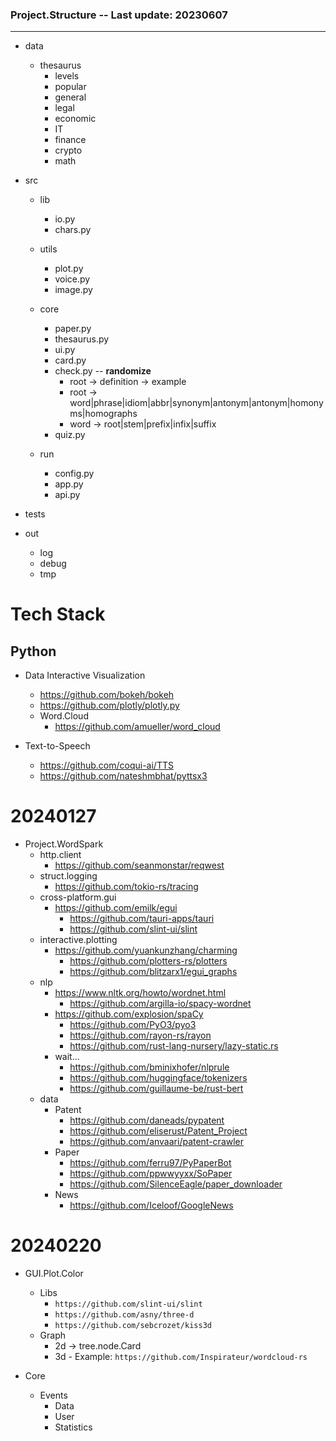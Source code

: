 


### Project.Structure -- Last update: 20230607
---

- data
	- thesaurus
		- levels <!--study.levels-->
		- popular <!--most.popular 5000, 6000, 8000, 10000, etc.-->
		- general <!--general.living, source from popular TV/Movie/TalkShows, Songs, Novels, etc.-->
		- legal <!--legal.area-->
		- economic <!--economic.area-->
		- IT <!--internet.technology.area-->
		- finance <!--finance.area-->
		- crypto <!--virtual.crypto.area-->
		- math

- src
	- lib
		- io.py
		- chars.py
	- utils
		- plot.py
		- voice.py
		- image.py
	- core
		- paper.py <!--download and parse paper content.-->
		- thesaurus.py
		- ui.py
		- card.py
		- check.py -- **randomize**
			- root -> definition -> example
			- root -> word|phrase|idiom|abbr|synonym|antonym|antonym|homonyms|homographs
			- word -> root|stem|prefix|infix|suffix
		- quiz.py

	- run
		- config.py
		- app.py
		- api.py
		
- tests
- out
	- log
	- debug
	- tmp



# Tech Stack


## Python


- Data Interactive Visualization
    - https://github.com/bokeh/bokeh
    - https://github.com/plotly/plotly.py
    - Word.Cloud
        - https://github.com/amueller/word_cloud

- Text-to-Speech
    - https://github.com/coqui-ai/TTS
    - https://github.com/nateshmbhat/pyttsx3


# 20240127

- Project.WordSpark
    - http.client
        - https://github.com/seanmonstar/reqwest
    - struct.logging
        - https://github.com/tokio-rs/tracing
    - cross-platform.gui
        - https://github.com/emilk/egui
            - https://github.com/tauri-apps/tauri
            - https://github.com/slint-ui/slint
    - interactive.plotting
        - https://github.com/yuankunzhang/charming
            - https://github.com/plotters-rs/plotters
            - https://github.com/blitzarx1/egui_graphs
    - nlp
        - https://www.nltk.org/howto/wordnet.html
            - https://github.com/argilla-io/spacy-wordnet
        - https://github.com/explosion/spaCy
            - https://github.com/PyO3/pyo3
            - https://github.com/rayon-rs/rayon
            - https://github.com/rust-lang-nursery/lazy-static.rs
        - wait...
            - https://github.com/bminixhofer/nlprule
            - https://github.com/huggingface/tokenizers
            - https://github.com/guillaume-be/rust-bert
    - data
        - Patent
            - https://github.com/daneads/pypatent
            - https://github.com/eliserust/Patent_Project
            - https://github.com/anvaari/patent-crawler
        - Paper
            - https://github.com/ferru97/PyPaperBot
            - https://github.com/ppwwyyxx/SoPaper
            - https://github.com/SilenceEagle/paper_downloader
        - News
            - https://github.com/Iceloof/GoogleNews


# 20240220


- GUI.Plot.Color
    - Libs
        - `https://github.com/slint-ui/slint`
        - `https://github.com/asny/three-d`
        - `https://github.com/sebcrozet/kiss3d`
    - Graph
        - 2d -> tree.node.Card
        - 3d - Example: `https://github.com/Inspirateur/wordcloud-rs`

- Core
    - Events
        - Data
        - User
        - Statistics
